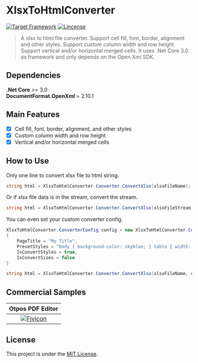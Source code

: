 # XlsxToHtmlConverter

[![Target Framework](https://img.shields.io/badge/%2ENet%20Core-3.0-green.svg?style=flat-square)](https://docs.microsoft.com/en-us/dotnet/core/about)
[![Lincense](https://img.shields.io/badge/Lincense-MIT-orange.svg?style=flat-square)](https://github.com/Fei-Sheng-Wu/XlsxToHtmlConverter/blob/1.0.6/LICENSE.txt)

> A xlsx to html file converter. Support cell fill, font, border, alignment and other styles. Support custom column width and row height. Support vertical and/or horizontal merged cells. It uses .Net Core 3.0 as framework and only depends on the Open Xml SDK.

## Dependencies

**.Net Core** >= 3.0  
**DocumentFormat.OpenXml** = 2.10.1

## Main Features

- [x] Cell fill, font, border, alignment, and other styles
- [x] Custom column width and row height
- [x] Vertical and/or horizontal merged cells

## How to Use

Only one line to convert xlsx file to html string.

```c#
string html = XlsxToHtmlConverter.Converter.ConvertXlsx(xlsxFileName);
```

Or if xlsx file data is in the stream, convert the stream.

```c#
string html = XlsxToHtmlConverter.Converter.ConvertXlsx(xlsxFileStream);
```

You can even set your custom converter config.

```c#
XlsxToHtmlConverter.ConverterConfig config = new XlsxToHtmlConverter.ConverterConfig()
{
    PageTitle = "My Title",
    PresetStyles = "body { background-color: skyblue; } table { width: 100%; }",
    IsConvertStyles = true,
    IsConvertSizes = false
}

string html = XlsxToHtmlConverter.Converter.ConvertXlsx(xlsxFileName, config);
```

## Commercial Samples

|Otpos PDF Editor|
|    :--------:   |
|[![Fivicon](http://pdf-editor.otpos.com/content/img/favicon.png)](http://pdf-editor.otpos.com/)|

## License

This project is under the [MIT License](https://github.com/Fei-Sheng-Wu/XlsxToHtmlConverter/blob/1.0.6/LICENSE.txt).
